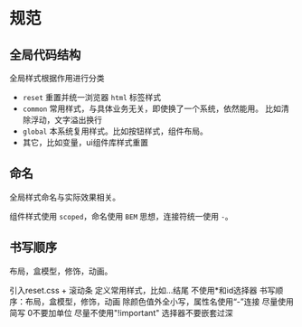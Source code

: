 # 规范

## 全局代码结构

全局样式根据作用进行分类

* `reset` 重置并统一浏览器 `html` 标签样式
* `common` 常用样式，与具体业务无关，即使换了一个系统，依然能用。
  比如清除浮动，文字溢出换行
* `global` 本系统复用样式。比如按钮样式，组件布局。
* 其它，比如变量，ui组件库样式重置

## 命名

全局样式命名与实际效果相关。

组件样式使用 `scoped`，命名使用 `BEM` 思想，连接符统一使用 `-`。

## 书写顺序

布局，盒模型，修饰，动画。


引入reset.css + 滚动条
定义常用样式，比如...结尾
不使用*和id选择器
书写顺序：布局，盒模型，修饰，动画
除颜色值外全小写，属性名使用“-”连接
尽量使用简写
0不要加单位
尽量不使用"!important"
选择器不要嵌套过深
